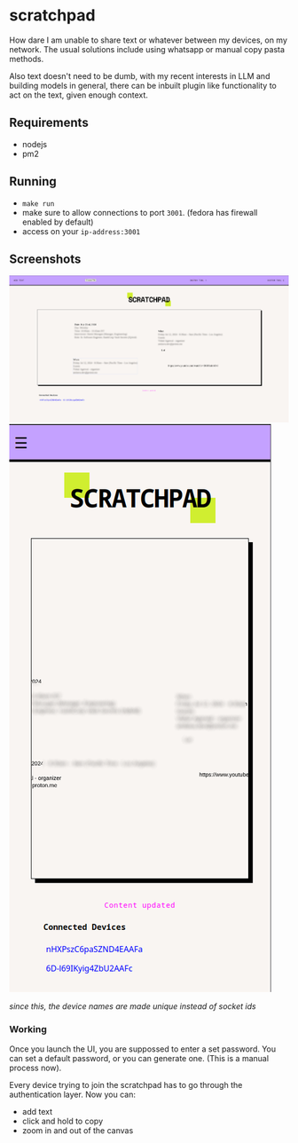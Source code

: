 # scratchpad

How dare I am unable to share text or whatever between my devices, on my network. 
The usual solutions include using whatsapp or manual copy pasta methods. 

Also text doesn't need to be dumb, with my recent interests in LLM and building
models in general, there can be inbuilt plugin like functionality to act on the text,
given enough context.

## Requirements

- nodejs
- pm2

## Running

- `make run`
- make sure to allow connections to port `3001`. (fedora has firewall enabled by default)
- access on your `ip-address:3001`

## Screenshots

![shot1](./images/Scratchpad2.png)
![shot2](./images/ScratchpadS2.png)

_since this, the device names are made unique instead of socket ids_

### Working

Once you launch the UI, you are suppossed to enter a set password.
You can set a default password, or you can generate one. (This is a manual process now).

Every device trying to join the scratchpad has to go through the authentication layer.
Now you can:

- add text
- click and hold to copy
- zoom in and out of the canvas

